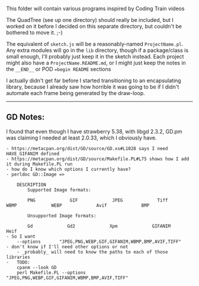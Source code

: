 This folder will contain various programs inspired by Coding Train videos

The QuadTree (see up one directory) should really be included, but I worked on it
before I decided on this separate directory, but couldn't be bothered to move it. ;-)

The equivalent of `sketch.js` will be a reasonably-named `ProjectName.pl`.  Any extra
modules will go in the `lib` directory, though if a package/class is small enough,
I'll probably just keep it in the sketch instead.  Each project might also have a
`ProjectName.README.md`, or I might just keep the notes in the `__END__` or
POD `=begin README` sections

I actually didn't get far before I started transitioning to an encapsulating library,
because I already saw how horrible it was going to be if I didn't automate each frame
being generated by the draw-loop.

-----

## GD Notes:

I found that even though I have strawberry 5.38, with libgd 2.3.2, GD.pm was claiming I needed
at least 2.0.33, which I obviously have.

    - https://metacpan.org/dist/GD/source/GD.xs#L1028 says I need HAVE_GIFANIM defined
    - https://metacpan.org/dist/GD/source/Makefile.PL#L75 shows how I add it during Makefile.PL run
    - how do I know which options I currently have?
    - perldoc GD::Image =>

        DESCRIPTION
            Supported Image formats:

            PNG             GIF             JPEG             Tiff             WBMP             WEBP             Avif             BMP

            Unsupported Image formats:

            Gd             Gd2             Xpm             GIFANIM             Heif
    - So I want
        --options       "JPEG,PNG,WEBP,GIF,GIFANIM,WBMP,BMP,AVIF,TIFF"
    - don't know if I'll need other options or not
        - _probably_ will need to know the paths to each of those libraries
    -   TODO:
        cpanm --look GD
        perl Makefile.PL --options       "JPEG,PNG,WEBP,GIF,GIFANIM,WBMP,BMP,AVIF,TIFF"


